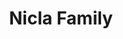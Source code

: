 ---
title: Nicla Family
description: Our smallest footprint packed with advanced features.
bu: pro
---